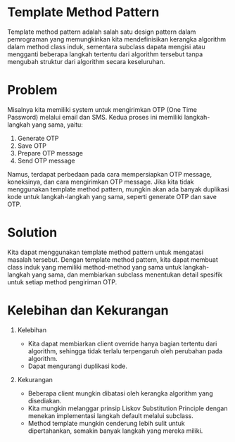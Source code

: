 # Template Method Pattern

Template method pattern adalah salah satu design pattern dalam pemrograman yang memungkinkan kita mendefinisikan kerangka algorithm dalam method class induk, sementara subclass dapata mengisi atau mengganti beberapa langkah tertentu dari algorithm tersebut tanpa mengubah struktur dari algorithm secara keseluruhan.

# Problem

Misalnya kita memiliki system untuk mengirimkan OTP (One Time Password) melalui email dan SMS. Kedua proses ini memiliki langkah-langkah yang sama, yaitu:

1. Generate OTP
2. Save OTP
3. Prepare OTP message
4. Send OTP message

Namus, terdapat perbedaan pada cara mempersiapkan OTP message, koneksinya, dan cara mengirimkan OTP message. Jika kita tidak menggunakan template method pattern, mungkin akan ada banyak duplikasi kode untuk langkah-langkah yang sama, seperti generate OTP dan save OTP.

# Solution

Kita dapat menggunakan template method pattern untuk mengatasi masalah tersebut. Dengan template method pattern, kita dapat membuat class induk yang memiliki method-method yang sama untuk langkah-langkah yang sama, dan membiarkan subclass menentukan detail spesifik untuk setiap method pengiriman OTP.

# Kelebihan dan Kekurangan

1. Kelebihan

   - Kita dapat membiarkan client override hanya bagian tertentu dari algorithm, sehingga tidak terlalu terpengaruh oleh perubahan pada algorithm.
   - Dapat mengurangi duplikasi kode.

2. Kekurangan
   - Beberapa client mungkin dibatasi oleh kerangka algorithm yang disediakan.
   - Kita mungkin melanggar prinsip Liskov Substitution Principle dengan menekan implementasi langkah default melalui subclass.
   - Method template mungkin cenderung lebih sulit untuk dipertahankan, semakin banyak langkah yang mereka miliki.
